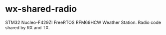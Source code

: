 # wx-shared-radio
STM32 Nucleo-F429ZI FreeRTOS RFM69HCW Weather Station. Radio code shared by RX and TX.

